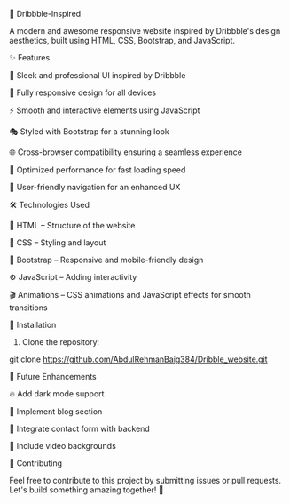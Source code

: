 🚀 Dribbble-Inspired 

A modern and awesome responsive website inspired by Dribbble's design aesthetics, built using HTML, CSS, Bootstrap, and JavaScript.

✨ Features

🎨 Sleek and professional UI inspired by Dribbble

📱 Fully responsive design for all devices

⚡ Smooth and interactive elements using JavaScript

🎭 Styled with Bootstrap for a stunning look

🌐 Cross-browser compatibility ensuring a seamless experience

🚀 Optimized performance for fast loading speed

🎯 User-friendly navigation for an enhanced UX


🛠 Technologies Used

🧱 HTML – Structure of the website

🎨 CSS – Styling and layout

📌 Bootstrap – Responsive and mobile-friendly design

⚙ JavaScript – Adding interactivity

🎬 Animations – CSS animations and JavaScript effects for smooth transitions


🚀 Installation

1. Clone the repository:

git clone https://github.com/AbdulRehmanBaig384/Dribble_website.git

📌 Future Enhancements

🔥 Add dark mode support

📝 Implement blog section

📧 Integrate contact form with backend

🎥 Include video backgrounds


🤝 Contributing

Feel free to contribute to this project by submitting issues or pull requests. Let's build something amazing together! 🚀

